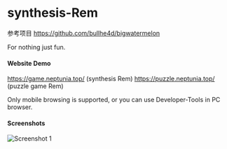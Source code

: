# synthesis-Rem
参考项目 https://github.com/bullhe4d/bigwatermelon

For nothing just fun.

#### Website Demo

https://game.neptunia.top/ (synthesis Rem)
https://puzzle.neptunia.top/ (puzzle game Rem)

Only mobile browsing is supported, or you can use Developer-Tools in PC browser.

#### Screenshots

![Screenshot 1](http://gitee.com/waldenth/blogimage/raw/master/img/2B3CFE9C5E6ABDACDBCF2EC74BE3BB62.jpg)
